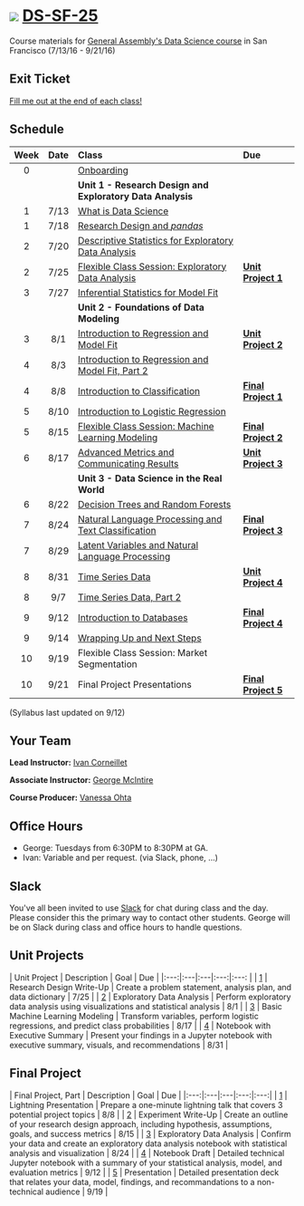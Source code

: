 # ![](https://ga-dash.s3.amazonaws.com/production/assets/logo-9f88ae6c9c3871690e33280fcf557f33.png) [DS-SF-25](https://github.com/ga-students/DS-SF-25)

Course materials for [General Assembly's Data Science course](https://generalassemb.ly/education/data-science/san-francisco) in San Francisco (7/13/16 - 9/21/16)

## Exit Ticket

[Fill me out at the end of each class!](http://tiny.cc/ds-sf-25)

## Schedule

| Week | Date | Class | Due |
|:---:|:---:|:---|:---|
| 0 | | [Onboarding](./onboarding) | |
| | | **Unit 1 - Research Design and Exploratory Data Analysis** |
| 1 | 7/13 | [What is Data Science](./classes/01) | |
| 1 | 7/18 | [Research Design and _pandas_](./classes/02) | |
| 2 | 7/20 | [Descriptive Statistics for Exploratory Data Analysis](./classes/03) | |
| 2 | 7/25 | [Flexible Class Session: Exploratory Data Analysis](./classes/04) | **[Unit Project 1](./unit-projects/1)** |
| 3 | 7/27 | [Inferential Statistics for Model Fit](./classes/05) | |
| | | **Unit 2 - Foundations of Data Modeling** | |
| 3 | 8/1 | [Introduction to Regression and Model Fit](./classes/06) | **[Unit Project 2](./unit-projects/2)** |
| 4 | 8/3 | [Introduction to Regression and Model Fit, Part 2](./classes/07) | |
| 4 | 8/8 | [Introduction to Classification](./classes/08) | **[Final Project 1](./final-project/1)** |
| 5 | 8/10 | [Introduction to Logistic Regression](./classes/09) | |
| 5 | 8/15 | [Flexible Class Session: Machine Learning Modeling](./classes/10) | **[Final Project 2](./final-project/2)** |
| 6 | 8/17 | [Advanced Metrics and Communicating Results](./classes/11) | **[Unit Project 3](./unit-projects/3)** |
| | | **Unit 3 - Data Science in the Real World** | |
| 6 | 8/22 | [Decision Trees and Random Forests](./classes/12) | |
| 7 | 8/24 | [Natural Language Processing and Text Classification](./classes/13) | **[Final Project 3](./final-project/3)** |
| 7 | 8/29 | [Latent Variables and Natural Language Processing](./classes/14) | |
| 8 | 8/31 | [Time Series Data](./classes/15) | **[Unit Project 4](./unit-projects/4)** |
| 8 | 9/7 | [Time Series Data, Part 2](./classes/16) | |
| 9 | 9/12 | [Introduction to Databases](./classes/17) | **[Final Project 4](./final-project/4)** |
| 9 | 9/14 | [Wrapping Up and Next Steps](./classes/18) | |
| 10 | 9/19 | Flexible Class Session: Market Segmentation | |
| 10 | 9/21 | Final Project Presentations | **[Final Project 5](./final-project/5)** |

(Syllabus last updated on 9/12)

## Your Team

**Lead Instructor:** [Ivan Corneillet](mailto:ivan+GA@paspeur.com)

**Associate Instructor:** [George McIntire](mailto:geo.mcintire@gmail.com)

**Course Producer:** [Vanessa Ohta](mailto:vanessa@generalassemb.ly)

## Office Hours

- George: Tuesdays from 6:30PM to 8:30PM at GA.
- Ivan: Variable and per request.  (via Slack, phone, ...)

## Slack

You've all been invited to use [Slack](https://ds-sf-25.slack.com) for chat during class and the day.  Please consider this the primary way to contact other students.  George will be on Slack during class and office hours to handle questions.

## Unit Projects

| Unit Project | Description | Goal | Due |
|:---:|:---|:---|:---:|:---: |
| [1](./unit-projects/1) | Research Design Write-Up | Create a problem statement, analysis plan, and data dictionary | 7/25 |
| [2](./unit-projects/2) | Exploratory Data Analysis | Perform exploratory data analysis using visualizations and statistical analysis | 8/1 |
| [3](./unit-projects/3) | Basic Machine Learning Modeling | Transform variables, perform logistic regressions, and predict class probabilities | 8/17 |
| [4](./unit-projects/4) | Notebook with Executive Summary | Present your findings in a Jupyter notebook with executive summary, visuals, and recommendations | 8/31 |

## Final Project

| Final Project, Part | Description | Goal | Due |
|:---:|:---|:---|:---:|:---:|
| [1](./final-project/1) | Lightning Presentation | Prepare a one-minute lightning talk that covers 3 potential project topics | 8/8 |
| [2](./final-project/2) | Experiment Write-Up | Create an outline of your research design approach, including hypothesis, assumptions, goals, and success metrics | 8/15 |
| [3](./final-project/3) | Exploratory Data Analysis | Confirm your data and create an exploratory data analysis notebook with statistical analysis and visualization | 8/24 |
| [4](./final-project/4) | Notebook Draft | Detailed technical Jupyter notebook with a summary of your statistical analysis, model, and evaluation metrics | 9/12 |
| [5](./final-project/5) | Presentation | Detailed presentation deck that relates your data, model, findings, and recommandations to a non-technical audience | 9/19 |
